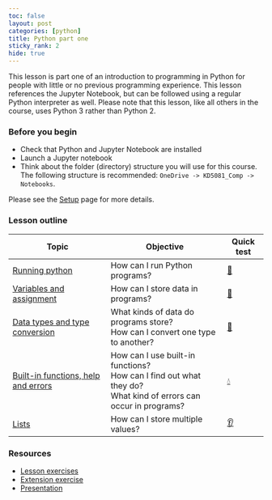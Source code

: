 ```yaml
---
toc: false
layout: post
categories: [python]
title: Python part one
sticky_rank: 2
hide: true
---
```


This lesson is part one of an introduction to programming in Python for people with little or no previous programming experience.  This lesson references the Jupyter Notebook, but can be followed using a regular Python interpreter as well. Please note that this lesson, like all others in the course, uses Python 3 rather than Python 2.

### Before you begin

- Check that Python and Jupyter Notebook are installed
- Launch a Jupyter notebook 
- Think about the folder (directory) structure you will use for this course. The following structure is recommended: `OneDrive -> KD5081_Comp -> Notebooks`.

Please see the [Setup](https://nu-cem.github.io/CompPhys/2021/08/02/Setup) page for more details.

### Lesson outline

| Topic | Objective | Quick test |
|-------|-----------|-----------|
|[Running python](https://nu-cem.github.io/CompPhys/2021/08/02/01-Running_Python)|How can I run Python programs? | [:running:](https://nu-cem.github.io/CompPhys/2021/08/02/01-Running_python-Qs.html) |
|[Variables and assignment](https://nu-cem.github.io/CompPhys/2021/08/02/02-Variables-Assignment)| How can I store data in programs? | [:nail_care:](https://nu-cem.github.io/CompPhys/2021/08/02/02-Variables-Assignment-Qs.html)|
| [Data types and type conversion](https://nu-cem.github.io/CompPhys/2021/08/02/Data-Types)| What kinds of data do programs store? <br/> How can I convert one type to another? | [:dancer:](https://nu-cem.github.io/CompPhys/2021/08/02/Data-Types-Qs) |
| [Built-in functions, help and errors](https://nu-cem.github.io/CompPhys/2021/08/02/Functions) |  How can I use built-in functions?<br/> How can I find out what they do?<br/> What kind of errors can occur in programs? | [:droplet:](https://nu-cem.github.io/CompPhys/2021/08/02/Functions-Qs) |
|[Lists](https://nu-cem.github.io/CompPhys/2021/08/02/Lists)| How can I store multiple values? | [:ear:](https://nu-cem.github.io/CompPhys/2021/08/02/Lists-Qs) |


### Resources

- [Lesson exercises](https://nu-cem.github.io/CompPhys/2021/08/02/Python_one_exercises)
- [Extension exercise](https://nu-cem.github.io/CompPhys/2021/08/02/Python_one_extension)
- [Presentation](https://nu-cem.github.io/CompPhys/slides/Python_one_slides)

